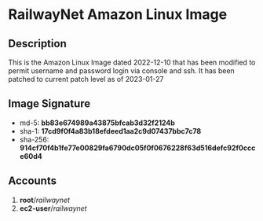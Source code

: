 # RailwayNet Amazon Linux Image 
## Description
This is the Amazon Linux Image dated 2022-12-10 that has been modified to permit username and password login via console and ssh.  It has been patched to current patch level as of 2023-01-27

## Image Signature
- md-5: **bb83e674989a43875bfcab3d32f2124b**
- sha-1: **17cd9f0f4a83b18efdeed1aa2c9d07437bbc7c78**
- sha-256: **914cf70f4b1fe77e00829fa6790dc05f0f0676228f63d516defc92f0ccce60d4**


## Accounts
1. **root**/_railwaynet_
2. **ec2-user**/_railwaynet_